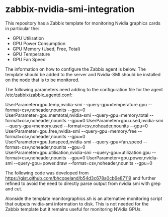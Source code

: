 # zabbix-nvidia-smi-integration
This repository has a Zabbix template for monitoring Nvidia graphics cards in particular the:

* GPU Utilisation
* GPU Power Consumption
* GPU Memory (Used, Free, Total)
* GPU Temperature
* GPU Fan Speed

The information on how to configure the Zabbix agent is below. The template should be added to the server and Nvidia-SMI should be installed on the node that is to be monitored.

The following parameters need adding to the configuration file for the agent /etc/zabbix/zabbix_agentd.conf:

UserParameter=gpu.temp,nvidia-smi --query-gpu=temperature.gpu --format=csv,noheader,nounits --gpu=0
UserParameter=gpu.memtotal,nvidia-smi --query-gpu=memory.total --format=csv,noheader,nounits --gpu=0
UserParameter=gpu.used,nvidia-smi --query-gpu=memory.used --format=csv,noheader,nounits --gpu=0
UserParameter=gpu.free,nvidia-smi --query-gpu=memory.free --format=csv,noheader,nounits --gpu=0
UserParameter=gpu.fanspeed,nvidia-smi --query-gpu=fan.speed --format=csv,noheader,nounits --gpu=0
UserParameter=gpu.utilisation,nvidia-smi --query-gpu=utilization.gpu --format=csv,noheader,nounits --gpu=0
UserParameter=gpu.power,nvidia-smi --query-gpu=power.draw --format=csv,noheader,nounits --gpu=0

The following code was developed from https://gist.github.com/bhcopeland/b54d3c678a0cb6e87119 and further refined to avoid the need to directly parse output from nvidia smi with grep and cut.

Alonside the template monitorgraphics.sh is an alternative monitoring script that outputs nvidia-smi information to disk. This is not needed for the Zabbix template but it remains useful for monitoring NVidia GPUs.
